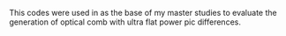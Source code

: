 This codes were used in as the base of my master studies to evaluate 
the generation of optical comb with ultra flat power pic differences.
